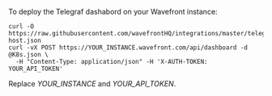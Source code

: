To deploy the Telegraf dashabord on your Wavefront instance:

```
curl -O https://raw.githubusercontent.com/wavefrontHQ/integrations/master/telegraf/dashboards/telegraf-host.json
curl -vX POST https://YOUR_INSTANCE.wavefront.com/api/dashboard -d @K8s.json \
  -H "Content-Type: application/json" -H 'X-AUTH-TOKEN: YOUR_API_TOKEN'
  ```

  Replace _YOUR_INSTANCE_ and _YOUR_API_TOKEN_.
